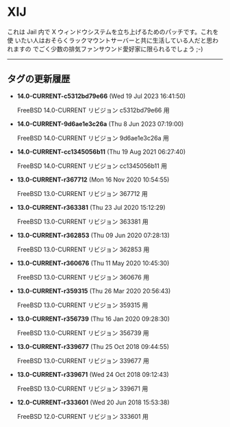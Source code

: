 # XIJ

これは Jail 内で X ウィンドウシステムを立ち上げるためのパッチです。これを使
いたい人はおそらくラックマウントサーバーと共に生活している人だと思われますの
でごく少数の排気ファンサウンド愛好家に限られるでしょう ;-)

---

## タグの更新履歴

* **14.0-CURRENT-c5312bd79e66** (Wed 19 Jul 2023 16:41:50)

	FreeBSD 14.0-CURRENT リビジョン c5312bd79e66 用

* **14.0-CURRENT-9d6ae1e3c26a** (Thu 8 Jun 2023 07:19:00)

	FreeBSD 14.0-CURRENT リビジョン 9d6ae1e3c26a 用

* **14.0-CURRENT-cc1345056b11** (Thu 19 Aug 2021 06:27:40)

	FreeBSD 14.0-CURRENT リビジョン cc1345056b11 用

* **13.0-CURRENT-r367712** (Mon 16 Nov 2020 10:54:55)

	FreeBSD 13.0-CURRENT リビジョン 367712 用

* **13.0-CURRENT-r363381** (Thu 23 Jul 2020 15:12:29)

	FreeBSD 13.0-CURRENT リビジョン 363381 用

* **13.0-CURRENT-r362853** (Thu 09 Jun 2020 07:28:13)

	FreeBSD 13.0-CURRENT リビジョン 362853 用

* **13.0-CURRENT-r360676** (Thu 11 May 2020 10:45:30)

	FreeBSD 13.0-CURRENT リビジョン 360676 用

* **13.0-CURRENT-r359315** (Thu 26 Mar 2020 20:56:43)

	FreeBSD 13.0-CURRENT リビジョン 359315 用

* **13.0-CURRENT-r356739** (Thu 16 Jan 2020 09:28:30)

	FreeBSD 13.0-CURRENT リビジョン 356739 用

* **13.0-CURRENT-r339677** (Thu 25 Oct 2018 09:44:55)

	FreeBSD 13.0-CURRENT リビジョン 339677 用

* **13.0-CURRENT-r339671** (Wed 24 Oct 2018 09:12:43)

	FreeBSD 13.0-CURRENT リビジョン 339671 用

* **12.0-CURRENT-r333601** (Wed 20 Jun 2018 15:53:38)

	FreeBSD 12.0-CURRENT リビジョン 333601 用


